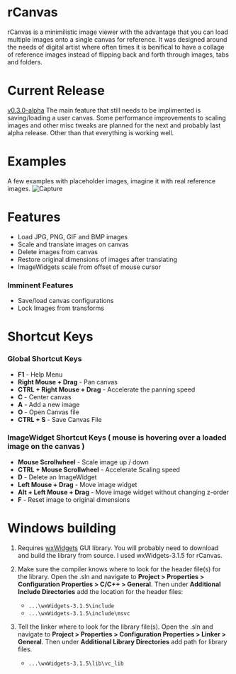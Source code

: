 # rCanvas
rCanvas is a minimilistic image viewer with the advantage that you can load multiple images onto a single canvas for reference. It was designed around the needs of digital artist where often times it is benifical to have a collage of reference images instead of flipping back and forth through images, tabs and folders.  

# Current Release
[v0.3.0-alpha](https://github.com/Jeff-LeRoy/rCanvas/releases) The main feature that still needs to be implimented is saving/loading a user canvas. Some performance improvements to scaling images and other misc tweaks are planned for the next and probably last alpha release. Other than that everything is working well.

# Examples
A few examples with placeholder images, imagine it with real reference images.
![Capture](https://user-images.githubusercontent.com/7757495/155215023-f28c532b-1cd4-4d01-85d3-92d0f16968ef.PNG)

# Features
* Load JPG, PNG, GIF and BMP images
* Scale and translate images on canvas
* Delete images from canvas
* Restore original dimensions of images after translating
* ImageWidgets scale from offset of mouse cursor
### Imminent Features
* Save/load canvas configurations
* Lock Images from transforms

# Shortcut Keys
### Global Shortcut Keys
* **F1** - Help Menu
* **Right Mouse + Drag** - Pan canvas
* **CTRL + Right Mouse + Drag** - Accelerate the panning speed
* **C** - Center canvas 
* **A** - Add a new image
* **O** - Open Canvas file
* **CTRL + S** - Save Canvas File

### ImageWidget Shortcut Keys ( mouse is hovering over a loaded image on the canvas )
* **Mouse Scrollwheel** - Scale image up / down
* **CTRL + Mouse Scrollwheel** - Accelerate Scaling speed
* **D** - Delete an ImageWidget
* **Left Mouse + Drag** - Move image widget
* **Alt + Left Mouse + Drag** - Move image widget without changing z-order
* **F** - Reset image to original dimensions

# Windows building
1. Requires [wxWidgets](https://www.wxwidgets.org/downloads/) GUI library. You will probably need to download and build the library from source. I used wxWidgets-3.1.5 for rCanvas.

2. Make sure the compiler knows where to look for the header file(s) for the library. Open the .sln and navigate to **Project > Properties > Configuration Properties > C/C++ > General**. Then under **Additional Include Directories** add the location for the header files:
    -  `...\wxWidgets-3.1.5\include`
    -  `...\wxWidgets-3.1.5\include\msvc`

3. Tell the linker where to look for the library file(s). Open the .sln and navigate to **Project > Properties > Configuration Properties > Linker > General**. Then under **Additional Library Directories** add path for library files. 
    - `...\wxWidgets-3.1.5\lib\vc_lib`
